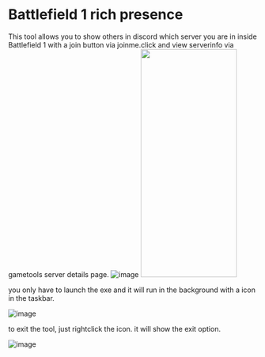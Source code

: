 # Battlefield 1 rich presence
This tool allows you to show others in discord which server you are in inside Battlefield 1 with a join button via joinme.click and view serverinfo via gametools server details page.
![image](https://user-images.githubusercontent.com/22680656/177946537-7889db09-69e0-4314-a5bb-01dde66e1585.png)
<img src="https://user-images.githubusercontent.com/22680656/177946537-7889db09-69e0-4314-a5bb-01dde66e1585.png" data-canonical-src="https://user-images.githubusercontent.com/22680656/177946537-7889db09-69e0-4314-a5bb-01dde66e1585.png" width="194" height="461" />

you only have to launch the exe and it will run in the background with a icon in the taskbar.

![image](https://user-images.githubusercontent.com/22680656/177947255-063bcee5-594c-4dbe-a471-6a4a2fe17440.png)

to exit the tool, just rightclick the icon. it will show the exit option.

![image](https://user-images.githubusercontent.com/22680656/177947453-b7c61efb-5320-449c-85e6-4c00b55405d1.png)
